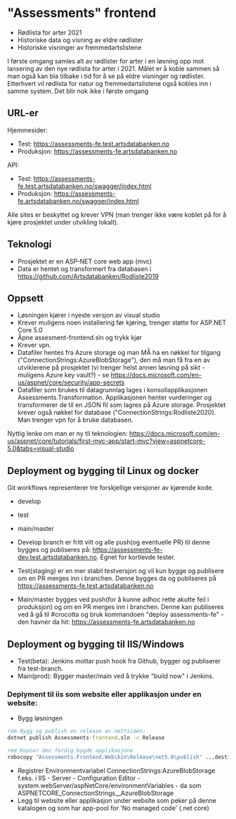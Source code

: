 # "Assessments" frontend
- Rødlista for arter 2021
- Historiske data og visning av eldre rødlister
- Historiske visninger av fremmedartslistene

I første omgang samles alt av rødlister for arter i en løsning opp mot lansering av den nye rødlista for arter i 2021. Målet er å koble sammen så man også kan bla tilbake i tid for å se på eldre visninger og rødlister. Etterhvert vil rødlista for natur og fremmedartslistene også kobles inn i samme system. Det blir nok ikke i første omgang

## URL-er

Hjemmesider:
 - Test: https://assessments-fe.test.artsdatabanken.no
 - Produksjon: https://assessments-fe.artsdatabanken.no

API:
 - Test: https://assessments-fe.test.artsdatabanken.no/swagger/index.html
 - Produksjon: https://assessments-fe.artsdatabanken.no/swagger/index.html

Alle sites er beskyttet og krever VPN (man trenger ikke være koblet på for å kjøre prosjektet under utvikling lokalt). 

## Teknologi
- Prosjektet er en ASP-NET core web app (mvc)
- Data er hentet og transformert fra databasen i https://github.com/Artsdatabanken/Rodliste2019 

## Oppsett
- Løsningen kjører i nyeste versjon av visual studio 
- Krever muligens noen installering før kjøring, trenger støtte for ASP.NET Core 5.0 
- Åpne assesment-frontend.sln og trykk kjør
- Krever vpn.
- Datafiler hentes fra Azure storage og man MÅ ha en nøkkel for tilgang ("ConnectionStrings:AzureBlobStorage"), den må man få fra en av utviklerene på prosjektet (vi trenger helst annen løsning på sikt - muligens Azure key vault?) - se https://docs.microsoft.com/en-us/aspnet/core/security/app-secrets
- Datafiler som brukes til datagrunnlag lages i konsollapplikasjonen Assessments.Transformation. Applikasjonen henter vurderinger og transformerer de til en JSON fil som lagres på Azure storage. Prosjektet krever også nøkkel for database ("ConnectionStrings:Rodliste2020). Man trenger vpn for å bruke databasen.

Nyttig lenke om man er ny til teknologien: https://docs.microsoft.com/en-us/aspnet/core/tutorials/first-mvc-app/start-mvc?view=aspnetcore-5.0&tabs=visual-studio

## Deployment og bygging til Linux og docker
Git workflows representerer tre forskjellige versjoner av kjørende kode.
- develop
- test
- main/master

- Develop branch er fritt vilt og alle push(og eventuelle PR) til denne bygges og publiseres på: https://assessments-fe-dev.test.artsdatabanken.no. Egnet for kortlevde tester.
- Test(staging) er en mer stabil testversjon og vil kun bygge og publisere om en PR merges inn i branchen. Denne bygges da og publiseres på https://assessments-fe.test.artsdatabanken.no
- Main/master bygges ved push(for å kunne adhoc rette akutte feil i produksjon) og om en PR merges inn i branchen. Denne kan publiseres ved å gå til #crocotta og bruk kommandoen "deploy assessments-fe" - den havner da hit: https://assessments-fe.artsdatabanken.no 

## Deployment og bygging til IIS/Windows
- Test(beta): Jenkins mottar push hook fra Github, bygger og publiserer fra test-branch.
- Main(prod): Bygger master/main ved å trykke "build now" i Jenkins. 

### Deplyment til iis som website eller applikasjon under en website:

- Bygg løsningen
```cmd
rem Bygg og publish en release av nettsiden:
dotnet publish Assessments-frontend.sln -c Release

rem Kopier den ferdig bygde applikasjone 
robocopy "Assessments.Frontend.Web\bin\Release\net5.0\publish" ...destinasjon...
```
- Registrer Environmentvariabel ConnectionStrings:AzureBlobStorage f.eks. i IIS - Server - Configuration Editor - system.webServer/aspNetCore/environmentVariables - da som ASPNETCORE_ConnectionStrings__AzureBlobStorage
- Legg til website eller applikasjon under website som peker på denne katalogen og som har app-pool for 'No managed code' (.net core)

